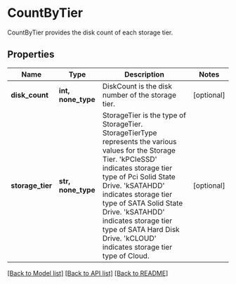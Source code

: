 # CountByTier

CountByTier provides the disk count of each storage tier.

## Properties
Name | Type | Description | Notes
------------ | ------------- | ------------- | -------------
**disk_count** | **int, none_type** | DiskCount is the disk number of the storage tier. | [optional] 
**storage_tier** | **str, none_type** | StorageTier is the type of StorageTier. StorageTierType represents the various values for the Storage Tier. &#39;kPCIeSSD&#39; indicates storage tier type of Pci Solid State Drive. &#39;kSATAHDD&#39; indicates storage tier type of SATA Solid State Drive. &#39;kSATAHDD&#39; indicates storage tier type of SATA Hard Disk Drive. &#39;kCLOUD&#39; indicates storage tier type of Cloud. | [optional] 

[[Back to Model list]](../README.md#documentation-for-models) [[Back to API list]](../README.md#documentation-for-api-endpoints) [[Back to README]](../README.md)


